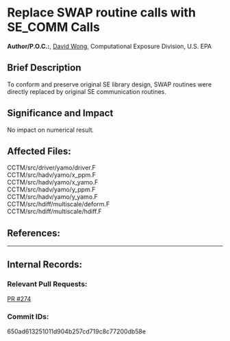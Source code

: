 # Replace SWAP routine calls with SE_COMM Calls  

**Author/P.O.C.:**, [David Wong](mailto:wong.david@epa.gov), Computational Exposure Division, U.S. EPA  

## Brief Description
To conform and preserve original SE library design, SWAP routines were directly replaced by original SE communication routines.


## Significance and Impact
No impact on numerical result.

## Affected Files:

CCTM/src/driver/yamo/driver.F  
CCTM/src/hadv/yamo/x_ppm.F  
CCTM/src/hadv/yamo/x_yamo.F  
CCTM/src/hadv/yamo/y_ppm.F  
CCTM/src/hadv/yamo/y_yamo.F  
CCTM/src/hdiff/multiscale/deform.F  
CCTM/src/hdiff/multiscale/hdiff.F  

## References:    

-----
## Internal Records:


### Relevant Pull Requests:
  [PR #274](https://github.com/USEPA/CMAQ_Dev/pull/274)

### Commit IDs:

650ad613251011d904b257cd719c8c77200db58e  
